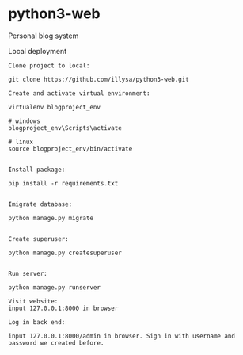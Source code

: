 # python3-web
Personal blog system

Local deployment 

    Clone project to local:

    git clone https://github.com/illysa/python3-web.git

    Create and activate virtual environment:

    virtualenv blogproject_env

    # windows
    blogproject_env\Scripts\activate

    # linux
    source blogproject_env/bin/activate


    Install package:

    pip install -r requirements.txt

  
    Imigrate database:

    python manage.py migrate


    Create superuser:

    python manage.py createsuperuser


    Run server:

    python manage.py runserver

    Visit website:
    input 127.0.0.1:8000 in browser

    Log in back end:

    input 127.0.0.1:8000/admin in browser. Sign in with username and password we created before.
